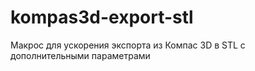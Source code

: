 # kompas3d-export-stl
Макрос для ускорения экспорта из Компас 3D в STL с дополнительными параметрами
